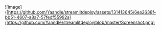 ![image]([https://github.com/Yaandle/streamlitdeploy/assets/131413645/6ea2638f-bb51-4607-a8a7-57fedf55992a](https://github.com/Yaandle/streamlitdeploy/blob/master/Screenshot.png)
